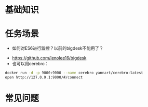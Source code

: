 # 基础知识

# 任务场景
* 如何对ES6进行监控？以前的bigdesk不能用了？
- https://github.com/lenolee16/bigdesk
- 也可以用cerebro：
```bash
docker run -d -p 9000:9000 --name cerebro yannart/cerebro:latest
open http://127.0.0.1:9000/#/connect
```

# 常见问题